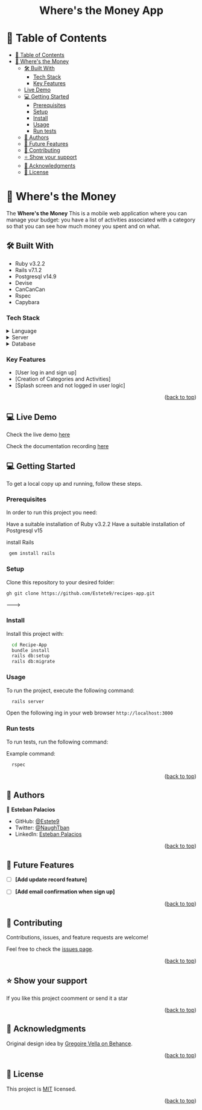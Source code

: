 <a name="readme-top"></a>
<div align="center">
  <h1><b>Where's the Money App</b></h1>
</div>

<!-- TABLE OF CONTENTS -->

# 📗 Table of Contents

- [📗 Table of Contents](#-table-of-contents)
- [📖 Where's the Money](#-recipe-app-)
  - [🛠 Built With ](#-built-with-)
    - [Tech Stack ](#tech-stack-)
    - [Key Features ](#key-features-)
  - [Live Demo](#-live-demo-)
  - [💻 Getting Started ](#-getting-started-)
    - [Prerequisites](#prerequisites)
    - [Setup](#setup)
    - [Install](#install)
    - [Usage](#usage)
    - [Run tests](#run-tests)
  - [👥 Authors ](#-authors-)
  - [🔭 Future Features ](#-future-features-)
  - [🤝 Contributing ](#-contributing-)
  - [⭐️ Show your support ](#️-show-your-support-)
  - [🙏 Acknowledgments ](#-acknowledgments-)
  - [📝 License ](#-license-)

<!-- PROJECT DESCRIPTION -->

# 📖 Where's the Money <a name="about-project"></a>

The **Where's the Money** This is a mobile web application where you can manage your budget: you have a list of activities associated with a category so that you can see how much money you spent and on what.

## 🛠 Built With <a name="built-with"></a> 

- Ruby v3.2.2
- Rails v7.1.2
- Postgresql v14.9
- Devise
- CanCanCan
- Rspec
- Capybara

### Tech Stack <a name="tech-stack"></a>

<details>
  <summary>Language</summary>
  <ul>
    <li><a href="https://www.ruby-lang.org/en/">Ruby v.3.2.2</a></li>
  </ul>
</details>

<details>
  <summary>Server</summary>
  <ul>
    <li><a href="https://rubyonrails.org/">Rails</a></li>
  </ul>
</details>

<details>
<summary>Database</summary>
  <ul>
    <li><a href="https://www.postgresql.org/">PostgreSQL</a></li>
  </ul>
</details>

<!-- Features -->

### Key Features <a name="key-features"></a>

- [User log in and sign up]
- [Creation of Categories and Activities]
- [Splash screen and not logged in user logic]



<p align="right">(<a href="#readme-top">back to top</a>)</p>

<!-- LIVE DEMO  -->
## 💻 Live Demo <a name="live-demo"></a>

Check the live demo [here](https://wheres-the-money.onrender.com)

Check the documentation recording [here](https://www.loom.com/share/2452b6b963424aca8b3f9eec7a48f281) 

<!-- GETTING STARTED -->

## 💻 Getting Started <a name="getting-started"></a>


To get a local copy up and running, follow these steps.

### Prerequisites

In order to run this project you need:

Have a suitable installation of Ruby v3.2.2
Have a suitable installation of Postgresql v15

install Rails
```sh
 gem install rails
```

### Setup

Clone this repository to your desired folder:

```sh
gh git clone https://github.com/Estete9/recipes-app.git
```
--->

### Install

Install this project with:


```sh
  cd Recipe-App
  bundle install
  rails db:setup
  rails db:migrate
```

### Usage

To run the project, execute the following command:

```sh
  rails server
```
Open the following ing in your web browser `http://localhost:3000`

### Run tests

To run tests, run the following command:

Example command:

```sh
  rspec
```


<p align="right">(<a href="#readme-top">back to top</a>)</p>

<!-- AUTHORS -->

## 👥 Authors <a name="authors"></a>

👤 **Esteban Palacios**

- GitHub: [@Estete9](https://github.com/Estete9)
- Twitter: [@NaughTban](https://twitter.com/NaughTban)
- LinkedIn: [Esteban Palacios](https://www.linkedin.com/in/dev-esteban-palacios/)
<p align="right">(<a href="#readme-top">back to top</a>)</p>

<!-- FUTURE FEATURES -->

## 🔭 Future Features <a name="future-features"></a>

- [ ] **[Add update record feature]**
- [ ] **[Add email confirmation when sign up]**


<p align="right">(<a href="#readme-top">back to top</a>)</p>

<!-- CONTRIBUTING -->

## 🤝 Contributing <a name="contributing"></a>

Contributions, issues, and feature requests are welcome!

Feel free to check the [issues page](https://github.com/Estete9/where-s-the-money/issues).

<p align="right">(<a href="#readme-top">back to top</a>)</p>

<!-- SUPPORT -->

## ⭐️ Show your support <a name="support"></a>

If you like this project coomment or send it a star

<p align="right">(<a href="#readme-top">back to top</a>)</p>

<!-- ACKNOWLEDGEMENTS -->

## 🙏 Acknowledgments <a name="acknowledgements"></a>

Original design idea by [Gregoire Vella on Behance](https://www.behance.net/gregoirevella).

<p align="right">(<a href="#readme-top">back to top</a>)</p>


<!-- LICENSE -->

## 📝 License <a name="license"></a>

This project is [MIT](./LICENSE) licensed.


<p align="right">(<a href="#readme-top">back to top</a>)</p>
